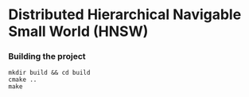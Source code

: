 # Distributed Hierarchical Navigable Small World (HNSW)

### Building the project
```
mkdir build && cd build
cmake ..
make
```